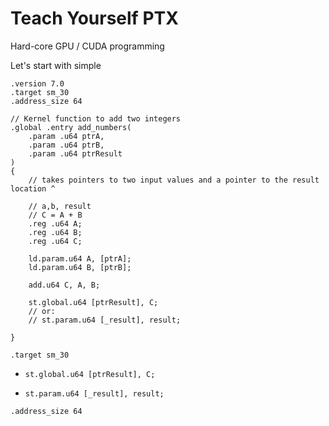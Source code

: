 
# Teach Yourself PTX
Hard-core GPU / CUDA programming

Let's start with simple
```ptx
.version 7.0
.target sm_30
.address_size 64

// Kernel function to add two integers
.global .entry add_numbers(
    .param .u64 ptrA,
    .param .u64 ptrB,
    .param .u64 ptrResult
)
{
    // takes pointers to two input values and a pointer to the result location ^

    // a,b, result
    // C = A + B
    .reg .u64 A;
    .reg .u64 B;
    .reg .u64 C;

    ld.param.u64 A, [ptrA];
    ld.param.u64 B, [ptrB];
    
    add.u64 C, A, B;

    st.global.u64 [ptrResult], C;
    // or:
    // st.param.u64 [_result], result;

}
```

`.target sm_30`

* `st.global.u64 [ptrResult], C;`

* `st.param.u64 [_result], result;`

`.address_size 64`
